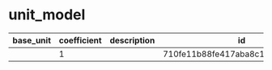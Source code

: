 # unit_model
|base_unit|coefficient|description|id|is_error|name|
|--|--|--|--|--|--|
||1||710fe11b88fe417aba8c1d95e8e925e3|True|грамм|